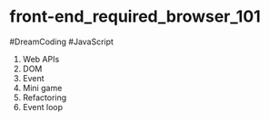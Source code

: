 # front-end_required_browser_101
#DreamCoding #JavaScript

1. Web APIs
2. DOM
3. Event
4. Mini game
5. Refactoring
6. Event loop
